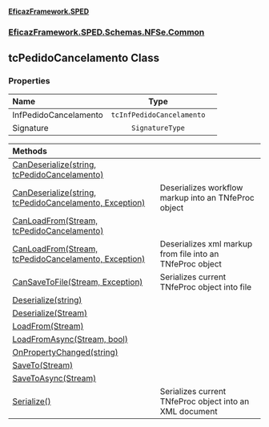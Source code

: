 #### [EficazFramework.SPED](EficazFrameworkSPED.md 'EficazFramework SPED')
### [EficazFramework.SPED.Schemas.NFSe.Common](EficazFramework.SPED.Schemas.NFSe.Common.md 'EficazFramework.SPED.Schemas.NFSe.Common')

## tcPedidoCancelamento Class
### Properties

| Name | Type | |
| :--- | :---: | :--- |
| InfPedidoCancelamento | `tcInfPedidoCancelamento` |  |
| Signature | `SignatureType` |  |

| Methods | |
| :--- | :--- |
| [CanDeserialize(string, tcPedidoCancelamento)](EficazFramework.SPED.Schemas.NFSe.Common/tcPedidoCancelamento/CanDeserialize(string,tcPedidoCancelamento).md 'EficazFramework.SPED.Schemas.NFSe.Common.tcPedidoCancelamento.CanDeserialize(string, EficazFramework.SPED.Schemas.NFSe.Common.tcPedidoCancelamento)') | |
| [CanDeserialize(string, tcPedidoCancelamento, Exception)](EficazFramework.SPED.Schemas.NFSe.Common/tcPedidoCancelamento/CanDeserialize(string,tcPedidoCancelamento,Exception).md 'EficazFramework.SPED.Schemas.NFSe.Common.tcPedidoCancelamento.CanDeserialize(string, EficazFramework.SPED.Schemas.NFSe.Common.tcPedidoCancelamento, System.Exception)') | Deserializes workflow markup into an TNfeProc object |
| [CanLoadFrom(Stream, tcPedidoCancelamento)](EficazFramework.SPED.Schemas.NFSe.Common/tcPedidoCancelamento/CanLoadFrom(Stream,tcPedidoCancelamento).md 'EficazFramework.SPED.Schemas.NFSe.Common.tcPedidoCancelamento.CanLoadFrom(System.IO.Stream, EficazFramework.SPED.Schemas.NFSe.Common.tcPedidoCancelamento)') | |
| [CanLoadFrom(Stream, tcPedidoCancelamento, Exception)](EficazFramework.SPED.Schemas.NFSe.Common/tcPedidoCancelamento/CanLoadFrom(Stream,tcPedidoCancelamento,Exception).md 'EficazFramework.SPED.Schemas.NFSe.Common.tcPedidoCancelamento.CanLoadFrom(System.IO.Stream, EficazFramework.SPED.Schemas.NFSe.Common.tcPedidoCancelamento, System.Exception)') | Deserializes xml markup from file into an TNfeProc object |
| [CanSaveToFile(Stream, Exception)](EficazFramework.SPED.Schemas.NFSe.Common/tcPedidoCancelamento/CanSaveToFile(Stream,Exception).md 'EficazFramework.SPED.Schemas.NFSe.Common.tcPedidoCancelamento.CanSaveToFile(System.IO.Stream, System.Exception)') | Serializes current TNfeProc object into file |
| [Deserialize(string)](EficazFramework.SPED.Schemas.NFSe.Common/tcPedidoCancelamento/Deserialize(string).md 'EficazFramework.SPED.Schemas.NFSe.Common.tcPedidoCancelamento.Deserialize(string)') | |
| [Deserialize(Stream)](EficazFramework.SPED.Schemas.NFSe.Common/tcPedidoCancelamento/Deserialize(Stream).md 'EficazFramework.SPED.Schemas.NFSe.Common.tcPedidoCancelamento.Deserialize(System.IO.Stream)') | |
| [LoadFrom(Stream)](EficazFramework.SPED.Schemas.NFSe.Common/tcPedidoCancelamento/LoadFrom(Stream).md 'EficazFramework.SPED.Schemas.NFSe.Common.tcPedidoCancelamento.LoadFrom(System.IO.Stream)') | |
| [LoadFromAsync(Stream, bool)](EficazFramework.SPED.Schemas.NFSe.Common/tcPedidoCancelamento/LoadFromAsync(Stream,bool).md 'EficazFramework.SPED.Schemas.NFSe.Common.tcPedidoCancelamento.LoadFromAsync(System.IO.Stream, bool)') | |
| [OnPropertyChanged(string)](EficazFramework.SPED.Schemas.NFSe.Common/tcPedidoCancelamento/OnPropertyChanged(string).md 'EficazFramework.SPED.Schemas.NFSe.Common.tcPedidoCancelamento.OnPropertyChanged(string)') | |
| [SaveTo(Stream)](EficazFramework.SPED.Schemas.NFSe.Common/tcPedidoCancelamento/SaveTo(Stream).md 'EficazFramework.SPED.Schemas.NFSe.Common.tcPedidoCancelamento.SaveTo(System.IO.Stream)') | |
| [SaveToAsync(Stream)](EficazFramework.SPED.Schemas.NFSe.Common/tcPedidoCancelamento/SaveToAsync(Stream).md 'EficazFramework.SPED.Schemas.NFSe.Common.tcPedidoCancelamento.SaveToAsync(System.IO.Stream)') | |
| [Serialize()](EficazFramework.SPED.Schemas.NFSe.Common/tcPedidoCancelamento/Serialize().md 'EficazFramework.SPED.Schemas.NFSe.Common.tcPedidoCancelamento.Serialize()') | Serializes current TNfeProc object into an XML document |
